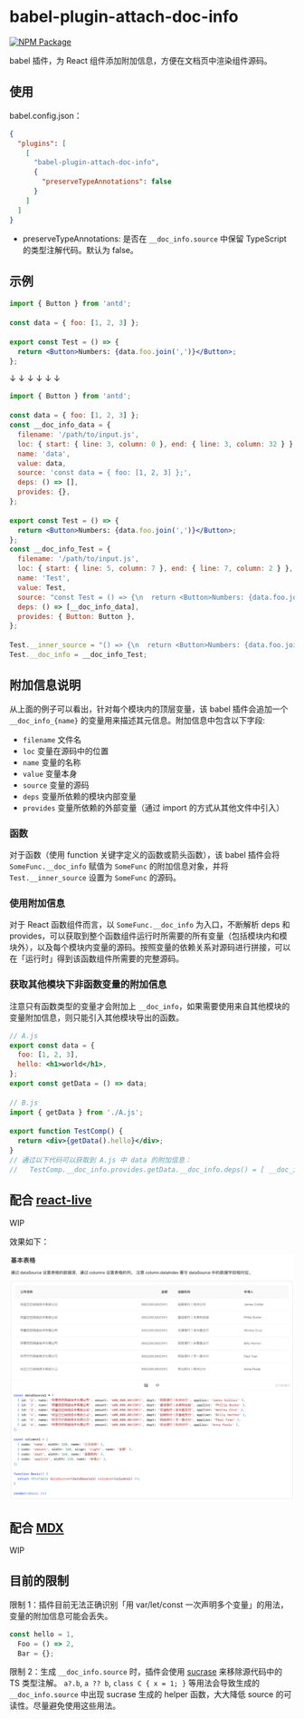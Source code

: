 # babel-plugin-attach-doc-info

[![NPM Package](https://img.shields.io/npm/v/babel-plugin-attach-doc-info?style=flat-square)](https://www.npmjs.org/package/babel-plugin-attach-doc-info)

babel 插件，为 React 组件添加附加信息，方便在文档页中渲染组件源码。

## 使用

babel.config.json：

```json
{
  "plugins": [
    [
      "babel-plugin-attach-doc-info",
      {
        "preserveTypeAnnotations": false
      }
    ]
  ]
}
```

- preserveTypeAnnotations: 是否在 `__doc_info.source` 中保留 TypeScript 的类型注解代码。默认为 false。

## 示例

```jsx
import { Button } from 'antd';

const data = { foo: [1, 2, 3] };

export const Test = () => {
  return <Button>Numbers: {data.foo.join(',')}</Button>;
};
```

↓ ↓ ↓ ↓ ↓ ↓

```jsx
import { Button } from 'antd';

const data = { foo: [1, 2, 3] };
const __doc_info_data = {
  filename: '/path/to/input.js',
  loc: { start: { line: 3, column: 0 }, end: { line: 3, column: 32 } },
  name: 'data',
  value: data,
  source: 'const data = { foo: [1, 2, 3] };',
  deps: () => [],
  provides: {},
};

export const Test = () => {
  return <Button>Numbers: {data.foo.join(',')}</Button>;
};
const __doc_info_Test = {
  filename: '/path/to/input.js',
  loc: { start: { line: 5, column: 7 }, end: { line: 7, column: 2 } },
  name: 'Test',
  value: Test,
  source: "const Test = () => {\n  return <Button>Numbers: {data.foo.join(',')}</Button>;\n};",
  deps: () => [__doc_info_data],
  provides: { Button: Button },
};

Test.__inner_source = "() => {\n  return <Button>Numbers: {data.foo.join(',')}</Button>;\n}";
Test.__doc_info = __doc_info_Test;
```

## 附加信息说明

从上面的例子可以看出，针对每个模块内的顶层变量，该 babel 插件会追加一个 `__doc_info_{name}` 的变量用来描述其元信息。附加信息中包含以下字段:

- `filename` 文件名
- `loc` 变量在源码中的位置
- `name` 变量的名称
- `value` 变量本身
- `source` 变量的源码
- `deps` 变量所依赖的模块内部变量
- `provides` 变量所依赖的外部变量（通过 import 的方式从其他文件中引入）

### 函数

对于函数（使用 function 关键字定义的函数或箭头函数），该 babel 插件会将 `SomeFunc.__doc_info` 赋值为 `SomeFunc` 的附加信息对象，并将 `Test.__inner_source` 设置为 `SomeFunc` 的源码。

### 使用附加信息

对于 React 函数组件而言，以 `SomeFunc.__doc_info` 为入口，不断解析 deps 和 provides，可以获取到整个函数组件运行时所需要的所有变量（包括模块内和模块外），以及每个模块内变量的源码。按照变量的依赖关系对源码进行拼接，可以在「运行时」得到该函数组件所需要的完整源码。

### 获取其他模块下非函数变量的附加信息

注意只有函数类型的变量才会附加上 `__doc_info`，如果需要使用来自其他模块的变量附加信息，则只能引入其他模块导出的函数。

```jsx
// A.js
export const data = {
  foo: [1, 2, 3],
  hello: <h1>world</h1>,
};
export const getData = () => data;

// B.js
import { getData } from './A.js';

export function TestComp() {
  return <div>{getData().hello}</div>;
}
// 通过以下代码可以获取到 A.js 中 data 的附加信息：
//   TestComp.__doc_info.provides.getData.__doc_info.deps() = [ __doc_info_data ]
```

## 配合 [react-live](https://github.com/FormidableLabs/react-live)

WIP

效果如下：

![react-live-demo](https://raw.githubusercontent.com/shinima/babel-plugin-attach-doc-info/main/docs/react-live-demo.png)

## 配合 [MDX](https://mdxjs.com/)

WIP

## 目前的限制

限制 1：插件目前无法正确识别「用 var/let/const 一次声明多个变量」的用法，变量的附加信息可能会丢失。

```jsx
const hello = 1,
  Foo = () => 2,
  Bar = {};
```

限制 2：生成 `__doc_info.source` 时，插件会使用 [sucrase](https://github.com/alangpierce/sucrase) 来移除源代码中的 TS 类型注解。 `a?.b`, `a ?? b`, `class C { x = 1; }` 等用法会导致生成的 `__doc_info.source` 中出现 sucrase 生成的 helper 函数，大大降低 source 的可读性。尽量避免使用这些用法。
